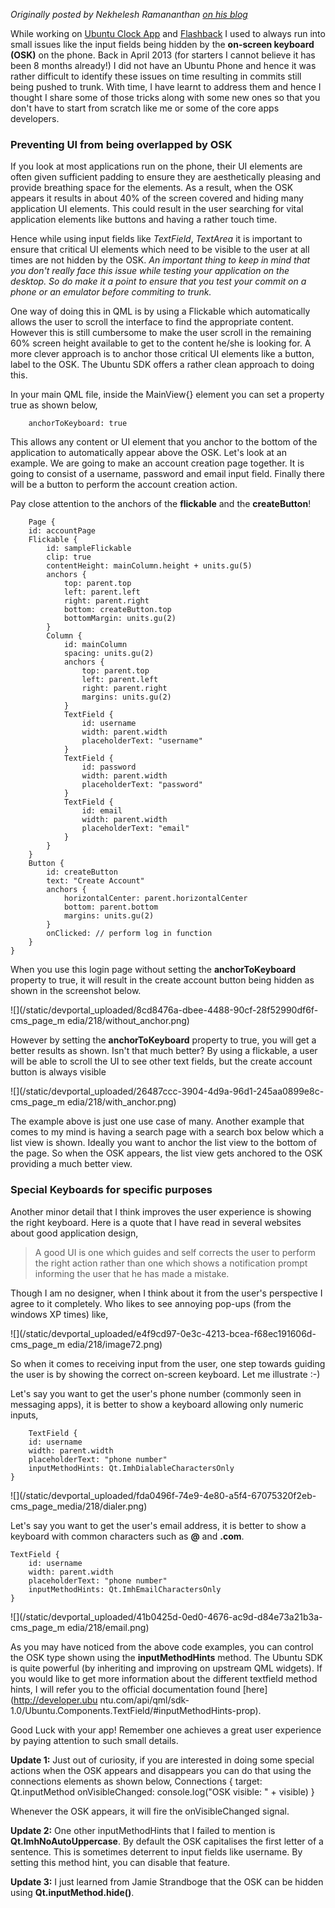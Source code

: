 





_Originally posted by Nekhelesh Ramananthan [on his
blog](http://nik90.com/ubuntu-touch-keyboard-tricks/)_

While working on [Ubuntu Clock App](https://launchpad.net/ubuntu-clock-app)
and [Flashback](https://launchpad.net/cliffhanger) I used to always run into
small issues like the input fields being hidden by the **on-screen keyboard
(OSK)** on the phone. Back in April 2013 (for starters I cannot believe it has
been 8 months already!) I did not have an Ubuntu Phone and hence it was rather
difficult to identify these issues on time resulting in commits still being
pushed to trunk. With time, I have learnt to address them and hence I thought
I share some of those tricks along with some new ones so that you don't have
to start from scratch like me or some of the core apps developers.

### Preventing UI from being overlapped by OSK

If you look at most applications run on the phone, their UI elements are often
given sufficient padding to ensure they are aesthetically pleasing and provide
breathing space for the elements. As a result, when the OSK appears it results
in about 40% of the screen covered and hiding many application UI elements.
This could result in the user searching for vital application elements like
buttons and having a rather touch time.

Hence while using input fields like _TextField_, _TextArea_ it is important to
ensure that critical UI elements which need to be visible to the user at all
times are not hidden by the OSK. _An important thing to keep in mind that you
don't really face this issue while testing your application on the desktop. So
do make it a point to ensure that you test your commit on a phone or an
emulator before commiting to trunk._

One way of doing this in QML is by using a Flickable which automatically
allows the user to scroll the interface to find the appropriate content.
However this is still cumbersome to make the user scroll in the remaining 60%
screen height available to get to the content he/she is looking for. A more
clever approach is to anchor those critical UI elements like a button, label
to the OSK. The Ubuntu SDK offers a rather clean approach to doing this.

In your main QML file, inside the MainView{} element you can set a property
true as shown below,

        anchorToKeyboard: true

This allows any content or UI element that you anchor to the bottom of the
application to automatically appear above the OSK. Let's look at an example.
We are going to make an account creation page together. It is going to consist
of a username, password and email input field. Finally there will be a button
to perform the account creation action.

Pay close attention to the anchors of the **flickable** and the
**createButton**!

        Page {
        id: accountPage
        Flickable {
            id: sampleFlickable
            clip: true
            contentHeight: mainColumn.height + units.gu(5)
            anchors {
                top: parent.top
                left: parent.left
                right: parent.right
                bottom: createButton.top
                bottomMargin: units.gu(2)
            }            
            Column {
                id: mainColumn
                spacing: units.gu(2)
                anchors {
                    top: parent.top
                    left: parent.left
                    right: parent.right
                    margins: units.gu(2)
                }
                TextField {
                    id: username
                    width: parent.width
                    placeholderText: "username"
                }
                TextField {
                    id: password
                    width: parent.width
                    placeholderText: "password"
                }
                TextField {
                    id: email
                    width: parent.width
                    placeholderText: "email"
                }
            }
        }
        Button {
            id: createButton
            text: "Create Account"
            anchors {
                horizontalCenter: parent.horizontalCenter
                bottom: parent.bottom
                margins: units.gu(2)
            }
            onClicked: // perform log in function
        }
    }

When you use this login page without setting the **anchorToKeyboard** property
to true, it will result in the create account button being hidden as shown in
the screenshot below.

![](/static/devportal_uploaded/8cd8476a-dbee-4488-90cf-28f52990df6f-cms_page_m
edia/218/without_anchor.png)

However by setting the **anchorToKeyboard** property to true, you will get a
better results as shown. Isn't that much better? By using a flickable, a user
will be able to scroll the UI to see other text fields, but the create account
button is always visible

![](/static/devportal_uploaded/26487ccc-3904-4d9a-96d1-245aa0899e8c-cms_page_m
edia/218/with_anchor.png)

The example above is just one use case of many. Another example that comes to
my mind is having a search page with a search box below which a list view is
shown. Ideally you want to anchor the list view to the bottom of the page. So
when the OSK appears, the list view gets anchored to the OSK providing a much
better view.

### Special Keyboards for specific purposes

Another minor detail that I think improves the user experience is showing the
right keyboard. Here is a quote that I have read in several websites about
good application design,

> A good UI is one which guides and self corrects the user to perform the
right action rather than one which shows a notification prompt informing the
user that he has made a mistake.

Though I am no designer, when I think about it from the user's perspective I
agree to it completely. Who likes to see annoying pop-ups (from the windows XP
times) like,

![](/static/devportal_uploaded/e4f9cd97-0e3c-4213-bcea-f68ec191606d-cms_page_m
edia/218/image72.png)

So when it comes to receiving input from the user, one step towards guiding
the user is by showing the correct on-screen keyboard. Let me illustrate :-)

Let's say you want to get the user's phone number (commonly seen in messaging
apps), it is better to show a keyboard allowing only numeric inputs,

        TextField {
        id: username
        width: parent.width
        placeholderText: "phone number"
        inputMethodHints: Qt.ImhDialableCharactersOnly
    }

![](/static/devportal_uploaded/fda0496f-74e9-4e80-a5f4-67075320f2eb-
cms_page_media/218/dialer.png)

Let's say you want to get the user's email address, it is better to show a
keyboard with common characters such as **@** and **.com**.

    TextField {
        id: username
        width: parent.width
        placeholderText: "phone number"
        inputMethodHints: Qt.ImhEmailCharactersOnly
    }

![](/static/devportal_uploaded/41b0425d-0ed0-4676-ac9d-d84e73a21b3a-cms_page_m
edia/218/email.png)

As you may have noticed from the above code examples, you can control the OSK
type shown using the **inputMethodHints** method. The Ubuntu SDK is quite
powerful (by inheriting and improving on upstream QML widgets). If you would
like to get more information about the different textfield method hints, I
will refer you to the official documentation found [here](http://developer.ubu
ntu.com/api/qml/sdk-1.0/Ubuntu.Components.TextField/#inputMethodHints-prop).

Good Luck with your app! Remember one achieves a great user experience by
paying attention to such small details.

**Update 1:** Just out of curiosity, if you are interested in doing some special actions when the OSK appears and disappears you can do that using the connections elements as shown below,
    Connections {
        target: Qt.inputMethod
        onVisibleChanged: console.log("OSK visible: " + visible)
    }

Whenever the OSK appears, it will fire the onVisibleChanged signal.

**Update 2:** One other inputMethodHints that I failed to mention is **Qt.ImhNoAutoUppercase**. By default the OSK capitalises the first letter of a sentence. This is sometimes deterrent to input fields like username. By setting this method hint, you can disable that feature.

**Update 3:** I just learned from Jamie Strandboge that the OSK can be hidden using **Qt.inputMethod.hide()**.





